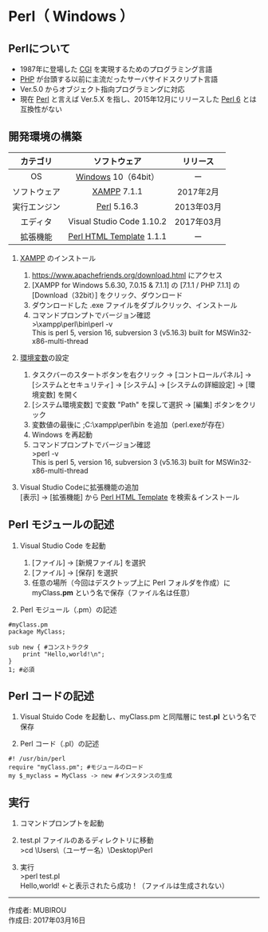 # Perl（ Windows ）

## Perlについて

* 1987年に登場した [CGI](https://ja.wikipedia.org/wiki/Common_Gateway_Interface) を実現するためのプログラミング言語
* [PHP](https://ja.wikipedia.org/wiki/PHP:_Hypertext_Preprocessor) が台頭する以前に主流だったサーバサイドスクリプト言語
* Ver.5.0 からオブジェクト指向プログラミングに対応
* 現在 [Perl](https://ja.wikipedia.org/wiki/Perl) と言えば Ver.5.X を指し、2015年12月にリリースした [Perl 6](https://ja.wikipedia.org/wiki/Perl_6) とは互換性がない


## 開発環境の構築

|カテゴリ|ソフトウェア|リリース|
|:--:|:--:|:--:|
|OS|[Windows](https://ja.wikipedia.org/wiki/Microsoft_Windows) 10（64bit）|ー|
|ソフトウェア|[XAMPP](https://ja.wikipedia.org/wiki/XAMPP) 7.1.1|2017年2月|
|実行エンジン|[Perl](https://ja.wikipedia.org/wiki/Perl) 5.16.3|2013年03月|
|エディタ|Visual Studio Code 1.10.2|2017年03月|
|拡張機能|[Perl HTML Template](https://github.com/textmate/perl-html-template.tmbundle) 1.1.1|ー|

1. [XAMPP](https://ja.wikipedia.org/wiki/XAMPP) のインストール
    1. https://www.apachefriends.org/download.html にアクセス
    1. [XAMPP for Windows 5.6.30, 7.0.15 & 7.1.1] の [7.1.1 / PHP 7.1.1] の [Download（32bit）] をクリック、ダウンロード
    1. ダウンロードした .exe ファイルをダブルクリック、インストール
    1. コマンドプロンプトでバージョン確認  
        \>\xampp\perl\bin\perl -v  
        This is perl 5, version 16, subversion 3 (v5.16.3) built for MSWin32-x86-multi-thread

1. [環境変数](http://bit.ly/2lCIAgK)の設定  
    1. タスクバーのスタートボタンを右クリック → [コントロールパネル] → [システムとセキュリティ] → [システム] → [システムの詳細設定] → [環境変数] を開く
    1. [システム環境変数] で変数 "Path" を探して選択 → [編集] ボタンをクリック
    1. 変数値の最後に ;C:\xampp\perl\bin を追加（perl.exeが存在）
    1. Windows を再起動
    1. コマンドプロンプトでバージョン確認  
        \>perl -v  
        This is perl 5, version 16, subversion 3 (v5.16.3) built for MSWin32-x86-multi-thread

1. Visual Studio Codeに拡張機能の追加  
    [表示] → [拡張機能] から [Perl HTML Template](https://github.com/textmate/perl-html-template.tmbundle) を検索＆インストール

## Perl モジュールの記述

1. Visual Studio Code を起動
    1. [ファイル] → [新規ファイル] を選択
    1. [ファイル] → [保存] を選択
    1. 任意の場所（今回はデスクトップ上に Perl フォルダを作成）に myClass<b>.pm</b> という名で保存（ファイル名は任意）  

1. Perl モジュール（.pm）の記述
```
#myClass.pm
package MyClass;

sub new { #コンストラクタ
    print "Hello,world!\n";
}
1; #必須
```

## Perl コードの記述

1. Visual Stuido Code を起動し、myClass.pm と同階層に test<b>.pl</b> という名で保存

1. Perl コード（.pl）の記述

```
#! /usr/bin/perl
require "myClass.pm"; #モジュールのロード
my $_myclass = MyClass -> new #インスタンスの生成
```

## 実行

1. コマンドプロンプトを起動

1. test.pl ファイルのあるディレクトリに移動  
\>cd \Users\（ユーザー名）\Desktop\Perl

1. 実行  
\>perl test.pl  
Hello,world! ←と表示されたら成功！（ファイルは生成されない）

***
作成者: MUBIROU  
作成日: 2017年03月16日
